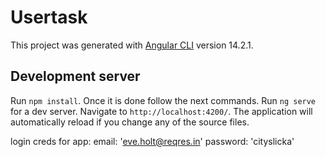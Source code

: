 # Usertask

This project was generated with [Angular CLI](https://github.com/angular/angular-cli) version 14.2.1.

## Development server
Run `npm install`. Once it is done follow the next commands. 
Run `ng serve` for a dev server. Navigate to `http://localhost:4200/`. The application will automatically reload if you change any of the source files.

login creds for app:
email: 'eve.holt@reqres.in'
password: 'cityslicka'
